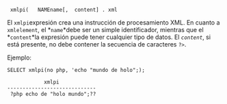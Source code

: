 ```
 xmlpi(   NAMEname[,  content] . xml
```

El  `xmlpi`expresión crea una instrucción de procesamiento XML. En cuanto a `xmlelement`, el  *`name`*debe ser un simple identificador, mientras que el  *`content`*la expresión puede tener cualquier tipo de datos. El *`content`*, si está presente, no debe contener la secuencia de caracteres `?>`.

Ejemplo:

```
SELECT xmlpi(no php, 'echo "mundo de holo";);

            xmlpi
-----------------------------
 ?php echo de "holo mundo";??
```

